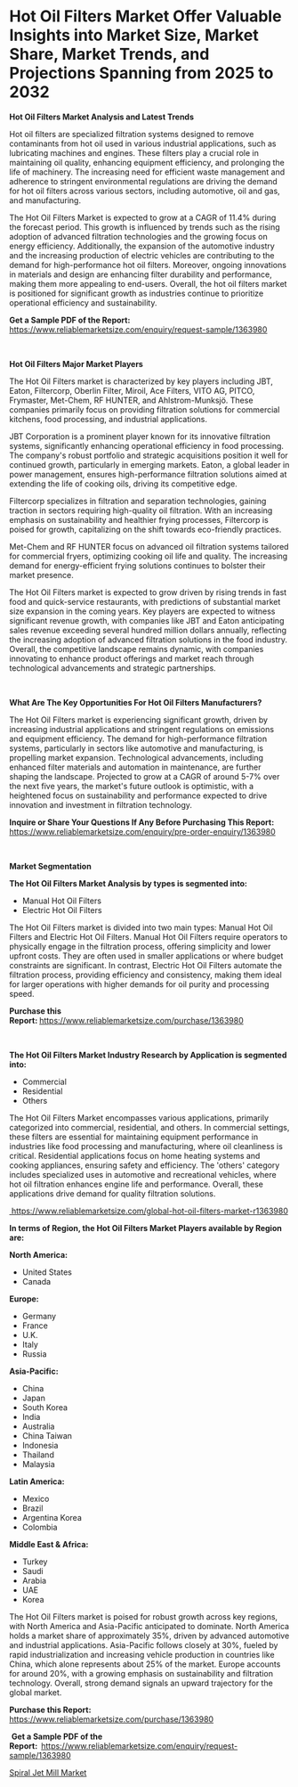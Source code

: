 <p><h1>Hot Oil Filters Market Offer Valuable Insights into Market Size, Market Share, Market Trends, and Projections Spanning from 2025 to 2032</h1></p><p><strong>Hot Oil Filters Market Analysis and Latest Trends</strong></p>
<p><p>Hot oil filters are specialized filtration systems designed to remove contaminants from hot oil used in various industrial applications, such as lubricating machines and engines. These filters play a crucial role in maintaining oil quality, enhancing equipment efficiency, and prolonging the life of machinery. The increasing need for efficient waste management and adherence to stringent environmental regulations are driving the demand for hot oil filters across various sectors, including automotive, oil and gas, and manufacturing.</p><p>The Hot Oil Filters Market is expected to grow at a CAGR of 11.4% during the forecast period. This growth is influenced by trends such as the rising adoption of advanced filtration technologies and the growing focus on energy efficiency. Additionally, the expansion of the automotive industry and the increasing production of electric vehicles are contributing to the demand for high-performance hot oil filters. Moreover, ongoing innovations in materials and design are enhancing filter durability and performance, making them more appealing to end-users. Overall, the hot oil filters market is positioned for significant growth as industries continue to prioritize operational efficiency and sustainability.</p></p>
<p><strong>Get a Sample PDF of the Report:&nbsp;</strong> <a href="https://www.reliablemarketsize.com/enquiry/request-sample/1363980?utm_campaign=3456&utm_medium=2&utm_source=Github&utm_content=ia&utm_term=10042025&utm_id=hot-oil-filters">https://www.reliablemarketsize.com/enquiry/request-sample/1363980</a></p>
<p>&nbsp;</p>
<p><strong>Hot Oil Filters Major Market Players</strong></p>
<p><p>The Hot Oil Filters market is characterized by key players including JBT, Eaton, Filtercorp, Oberlin Filter, Miroil, Ace Filters, VITO AG, PITCO, Frymaster, Met-Chem, RF HUNTER, and Ahlstrom-Munksjö. These companies primarily focus on providing filtration solutions for commercial kitchens, food processing, and industrial applications.</p><p>JBT Corporation is a prominent player known for its innovative filtration systems, significantly enhancing operational efficiency in food processing. The company's robust portfolio and strategic acquisitions position it well for continued growth, particularly in emerging markets. Eaton, a global leader in power management, ensures high-performance filtration solutions aimed at extending the life of cooking oils, driving its competitive edge.</p><p>Filtercorp specializes in filtration and separation technologies, gaining traction in sectors requiring high-quality oil filtration. With an increasing emphasis on sustainability and healthier frying processes, Filtercorp is poised for growth, capitalizing on the shift towards eco-friendly practices.</p><p>Met-Chem and RF HUNTER focus on advanced oil filtration systems tailored for commercial fryers, optimizing cooking oil life and quality. The increasing demand for energy-efficient frying solutions continues to bolster their market presence. </p><p>The Hot Oil Filters market is expected to grow driven by rising trends in fast food and quick-service restaurants, with predictions of substantial market size expansion in the coming years. Key players are expected to witness significant revenue growth, with companies like JBT and Eaton anticipating sales revenue exceeding several hundred million dollars annually, reflecting the increasing adoption of advanced filtration solutions in the food industry. Overall, the competitive landscape remains dynamic, with companies innovating to enhance product offerings and market reach through technological advancements and strategic partnerships.</p></p>
<p>&nbsp;</p>
<p><strong>What Are The Key Opportunities For Hot Oil Filters Manufacturers?</strong></p>
<p><p>The Hot Oil Filters market is experiencing significant growth, driven by increasing industrial applications and stringent regulations on emissions and equipment efficiency. The demand for high-performance filtration systems, particularly in sectors like automotive and manufacturing, is propelling market expansion. Technological advancements, including enhanced filter materials and automation in maintenance, are further shaping the landscape. Projected to grow at a CAGR of around 5-7% over the next five years, the market's future outlook is optimistic, with a heightened focus on sustainability and performance expected to drive innovation and investment in filtration technology.</p></p>
<p><strong>Inquire or Share Your Questions If Any Before Purchasing This Report:</strong> <a href="https://www.reliablemarketsize.com/enquiry/pre-order-enquiry/1363980?utm_campaign=3456&utm_medium=2&utm_source=Github&utm_content=ia&utm_term=10042025&utm_id=hot-oil-filters">https://www.reliablemarketsize.com/enquiry/pre-order-enquiry/1363980</a></p>
<p>&nbsp;</p>
<p><strong>Market Segmentation</strong></p>
<p><strong>The Hot Oil Filters Market Analysis by types is segmented into:</strong></p>
<p><ul><li>Manual Hot Oil Filters</li><li>Electric Hot Oil Filters</li></ul></p>
<p><p>The Hot Oil Filters market is divided into two main types: Manual Hot Oil Filters and Electric Hot Oil Filters. Manual Hot Oil Filters require operators to physically engage in the filtration process, offering simplicity and lower upfront costs. They are often used in smaller applications or where budget constraints are significant. In contrast, Electric Hot Oil Filters automate the filtration process, providing efficiency and consistency, making them ideal for larger operations with higher demands for oil purity and processing speed.</p></p>
<p><strong>Purchase this Report:&nbsp;</strong><a href="https://www.reliablemarketsize.com/purchase/1363980?utm_campaign=3456&utm_medium=2&utm_source=Github&utm_content=ia&utm_term=10042025&utm_id=hot-oil-filters">https://www.reliablemarketsize.com/purchase/1363980</a></p>
<p>&nbsp;</p>
<p><strong>The Hot Oil Filters Market Industry Research by Application is segmented into:</strong></p>
<p><ul><li>Commercial</li><li>Residential</li><li>Others</li></ul></p>
<p><p>The Hot Oil Filters Market encompasses various applications, primarily categorized into commercial, residential, and others. In commercial settings, these filters are essential for maintaining equipment performance in industries like food processing and manufacturing, where oil cleanliness is critical. Residential applications focus on home heating systems and cooking appliances, ensuring safety and efficiency. The 'others' category includes specialized uses in automotive and recreational vehicles, where hot oil filtration enhances engine life and performance. Overall, these applications drive demand for quality filtration solutions.</p></p>
<p><a href="https://www.reliablemarketsize.com/global-hot-oil-filters-market-r1363980?utm_campaign=3456&utm_medium=2&utm_source=Github&utm_content=ia&utm_term=10042025&utm_id=hot-oil-filters">&nbsp;https://www.reliablemarketsize.com/global-hot-oil-filters-market-r1363980</a></p>
<p><strong>In terms of Region, the Hot Oil Filters Market Players available by Region are:</strong></p>
<p>
    <p> <strong> North America: </strong>
        <ul>
            <li>United States</li>
            <li>Canada</li>
        </ul>
        </p> 
    <p> <strong> Europe: </strong>
        <ul>
            <li>Germany</li>
            <li>France</li>
            <li>U.K.</li>
            <li>Italy</li>
            <li>Russia</li>
        </ul>
        </p> 
    <p> <strong> Asia-Pacific: </strong>
        <ul>
            <li>China</li>
            <li>Japan</li>
            <li>South Korea</li>
            <li>India</li>
            <li>Australia</li>
            <li>China Taiwan</li>
            <li>Indonesia</li>
            <li>Thailand</li>
            <li>Malaysia</li>
        </ul>
        </p> 
    <p> <strong> Latin America: </strong>
        <ul>
            <li>Mexico</li>
            <li>Brazil</li>
            <li>Argentina Korea</li>
            <li>Colombia</li>
        </ul>
        </p> 
    <p> <strong> Middle East & Africa: </strong>
        <ul>
            <li>Turkey</li>
            <li>Saudi</li>
            <li>Arabia</li>
            <li>UAE</li>
            <li>Korea</li>
        </ul>
    </p>
    </p>
<p><p>The Hot Oil Filters market is poised for robust growth across key regions, with North America and Asia-Pacific anticipated to dominate. North America holds a market share of approximately 35%, driven by advanced automotive and industrial applications. Asia-Pacific follows closely at 30%, fueled by rapid industrialization and increasing vehicle production in countries like China, which alone represents about 25% of the market. Europe accounts for around 20%, with a growing emphasis on sustainability and filtration technology. Overall, strong demand signals an upward trajectory for the global market.</p></p>
<p><strong>Purchase this Report: </strong><a href="https://www.reliablemarketsize.com/purchase/1363980?utm_campaign=3456&utm_medium=2&utm_source=Github&utm_content=ia&utm_term=10042025&utm_id=hot-oil-filters">https://www.reliablemarketsize.com/purchase/1363980</a></p>
<p>&nbsp;<strong>Get a Sample PDF of the Report:&nbsp;&nbsp;</strong><a href="https://www.reliablemarketsize.com/enquiry/request-sample/1363980?utm_campaign=3456&utm_medium=2&utm_source=Github&utm_content=ia&utm_term=10042025&utm_id=hot-oil-filters">https://www.reliablemarketsize.com/enquiry/request-sample/1363980</a></p>
<p><strong></strong></p>
<p><p><a href="https://github.com/kaniselway4c/Market-Research-Report-List-1/blob/main/spiral-jet-mill-market.md?utm_campaign=3456&utm_medium=2&utm_source=Github&utm_content=ia&utm_term=10042025&utm_id=hot-oil-filters">Spiral Jet Mill Market</a></p></p>